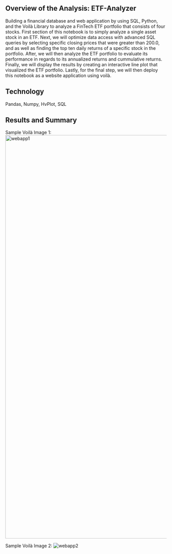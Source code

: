 ## Overview of the Analysis: ETF-Analyzer
Building a financial database and web application by using SQL, Python, and the Voilà Library to analyze a FinTech ETF portfolio that consists of four stocks. First section of this notebook is to simply analyze a single asset stock in an ETF. Next, we will optimize data access with advanced SQL queries by selecting specific closing prices that were greater than 200.0, and as well as finding the top ten daily returns of a specific stock in the portfolio. After, we will then analyze the ETF portfolio to evaluate its performance in regards to its annualized returns and cummulative returns. Finally, we will display the results by creating an interactive line plot that visualized the ETF portfolio. Lastly, for the final step, we will then deploy this notebook as a website application using voilà.

## Technology 
Pandas, Numpy, HvPlot, SQL 


## Results and Summary
Sample Voilà Image 1: 
<img width="1256" alt="webapp1" src="https://user-images.githubusercontent.com/109967916/200354712-6f2af117-7cc2-4015-bc71-96e4e4c4e5fa.png">

Sample Voilà Image 2:
![webapp2](https://user-images.githubusercontent.com/109967916/200354633-ab6f13ed-9eae-4166-8515-3a70a19ae056.png)
